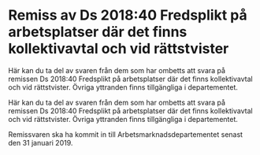 # Remiss av Ds 2018:40 Fredsplikt på arbetsplatser där det finns kollektivavtal och vid rättstvister

Här kan du ta del av svaren från dem som har ombetts att svara på remissen Ds 2018:40 Fredsplikt på arbetsplatser där det finns kollektivavtal och vid rättstvister. Övriga yttranden finns tillgängliga i departementet.

Här kan du ta del av svaren från dem som har ombetts att svara på remissen Ds 2018:40 Fredsplikt på arbetsplatser där det finns kollektivavtal och vid rättstvister. Övriga yttranden finns tillgängliga i departementet.

Remissvaren ska ha kommit in till Arbetsmarknadsdepartementet senast den 31 januari 2019.
